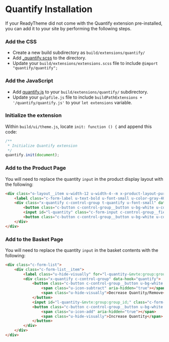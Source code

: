 # Quantify Installation

If your ReadyTheme did not come with the Quantify extension pre-installed, you can add it to your site by performing the following steps.

### Add the CSS
- Create a new build subdirectory as `build/extensions/quantify/`
- Add [_quantify.scss](_quantify.scss) to the directory.
- Update your `build/extensions/extensions.scss` file to include `@import "quantify/quantify";`


### Add the JavaScript
- Add [quantify.js](quantify.js) to your `build/extensions/quantify/` subdirectory.
- Update your `gulpfile.js` file to include `buildPathExtensions + '/quantify/quantify.js'` to your `let extensions` variable.


### Initialize the extension
Within `build/ui/theme.js`, locate `init: function () {` and append this code:

```javascript
/**
 * Initialize Quantify extension
 */
quantify.init(document);
```


### Add to the Product Page
You will need to replace the quantity `input` in the product display layout with the following:
```html
<div class="o-layout__item u-width-12 u-width-4--m x-product-layout-purchase__options-quantity">
	<label class="c-form-label u-text-bold u-font-small u-color-gray-40 is-required" for="l-quantity">Qty</label>
	<div class="x-quantify c-control-group t-quantify u-font-small" data-hook="quantify">
		<button class="c-button c-control-group__button u-bg-white u-color-gray-40 u-icon-subtract" data-action="decrement" aria-label="Decrease Quantity"></button>
		<input id="l-quantity" class="c-form-input c-control-group__field u-text-center u-color-gray-40" data-max="" data-min="1" data-step="1" type="text" inputmode="decimal" name="Quantity" value="1">
		<button class="c-button c-control-group__button u-bg-white u-color-gray-40 u-icon-add" data-action="increment" aria-label="Increase Quantity"></button>
	</div>
</div>
```


### Add to the Basket Page
You will need to replace the quantity `input` in the basket contents with the following:
```html
<div class="c-form-list">
	<div class="c-form-list__item">
		<label class="u-hide-visually" for="l-quantity-&mvte:group:group_id;">Quantity</label>
		<div class="x-quantify c-control-group" data-hook="quantify">
			<button class="c-button c-control-group__button u-bg-white u-color-gray-30" data-action="decrement">
				<span class="u-icon-subtract" aria-hidden="true"></span>
				<span class="u-hide-visually">Decrease Quantity/Remove</span>
			</button>
			<input id="l-quantity-&mvte:group:group_id;" class="c-form-input c-control-group__field u-text-bold u-text-center" data-max="" data-min="1" data-step="1" data-group="group-&mvte:group:group_id;" data-hook="group-quantity" type="text" inputmode="decimal" name="Quantity" value="&mvt:group:quantity;" required>
			<button class="c-button c-control-group__button u-bg-white u-color-gray-30" data-action="increment">
				<span class="u-icon-add" aria-hidden="true"></span>
				<span class="u-hide-visually">Increase Quantity</span>
			</button>
		</div>
	</div>
</div>
```
